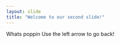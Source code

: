 ```yaml
---
layout: slide
title: "Welcome to our second slide!"
---
```

Whats poppin
Use the left arrow to go back!
